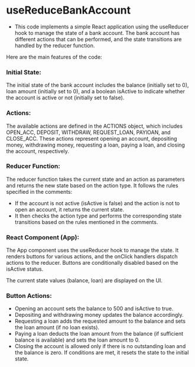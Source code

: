 # useReduceBankAccount

- This code implements a simple React application using the useReducer hook to manage the state of a bank account. The bank account has different actions that can be performed, and the state transitions are handled by the reducer function.

Here are the main features of the code:

### Initial State:

The initial state of the bank account includes the balance (initially set to 0), loan amount (initially set to 0), and a boolean isActive to indicate whether the account is active or not (initially set to false).

### Actions:

The available actions are defined in the ACTIONS object, which includes OPEN_ACC, DEPOSIT, WITHDRAW, REQUEST_LOAN, PAYlOAN, and CLOSE_ACC. These actions represent opening an account, depositing money, withdrawing money, requesting a loan, paying a loan, and closing the account, respectively.

### Reducer Function:

The reducer function takes the current state and an action as parameters and returns the new state based on the action type. It follows the rules specified in the comments:

- If the account is not active (isActive is false) and the action is not to open an account, it returns the current state.
- It then checks the action type and performs the corresponding state transitions based on the rules mentioned in the comments.

### React Component (App):

The App component uses the useReducer hook to manage the state. It renders buttons for various actions, and the onClick handlers dispatch actions to the reducer. Buttons are conditionally disabled based on the isActive status.

The current state values (balance, loan) are displayed on the UI.

### Button Actions:

- Opening an account sets the balance to 500 and isActive to true.
- Depositing and withdrawing money updates the balance accordingly.
- Requesting a loan adds the requested amount to the balance and sets the loan amount (if no loan exists).
- Paying a loan deducts the loan amount from the balance (if sufficient balance is available) and sets the loan amount to 0.
- Closing the account is allowed only if there is no outstanding loan and the balance is zero. If conditions are met, it resets the state to the initial state.
